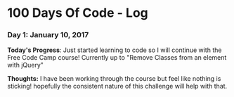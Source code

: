 # 100 Days Of Code - Log

### Day 1: January 10, 2017

**Today's Progress**: Just started learning to code so I will continue with the Free Code Camp course! Currently up to "Remove Classes from an element with jQuery"

**Thoughts:** I have been working through the course but feel like nothing is sticking! hopefully the consistent nature of this challenge will help with that.
